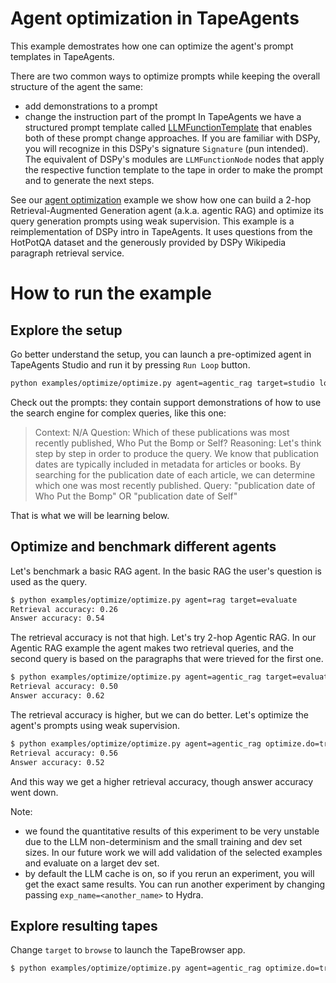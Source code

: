 # Agent optimization in TapeAgents

This example demostrates how one can optimize the agent's prompt templates in TapeAgents.

There are two common ways to optimize prompts while keeping the overall structure of the agent the same:
- add demonstrations to a prompt
- change the instruction part of the prompt
In TapeAgents we have a structured prompt template called [LLMFunctionTemplate](tapeagents/llm_function.py) that enables both of these prompt change approaches. If you are familiar with DSPy, you will recognize in this DSPy's signature `Signature` (pun intended). The equivalent of DSPy's modules are `LLMFunctionNode` nodes that apply the respective function template to the tape in order to make the prompt and to generate the next steps.

See our [agent optimization](examples/optimize) example we show how one can build a 2-hop Retrieval-Augmented Generation agent (a.k.a. agentic RAG) and optimize its query generation prompts using weak supervision. This example is a reimplementation of DSPy intro in TapeAgents. It uses questions from the HotPotQA dataset and the generously provided by DSPy Wikipedia paragraph retrieval service.

# How to run the example

## Explore the setup

Go better understand the setup, you can launch a pre-optimized agent in TapeAgents Studio and run it by pressing `Run Loop` button.

```bash
python examples/optimize/optimize.py agent=agentic_rag target=studio load_demos=true  
```

Check out the prompts: they contain support demonstrations of how to use the search engine for complex queries, like this one:

> Context:
N/A
Question: Which of these publications was most recently published, Who Put the Bomp or Self?
Reasoning: Let's think step by step in order to produce the query. We know that publication dates are typically included in metadata for articles or books. By searching for the publication date of each article, we can determine which one was most recently published.
Query: "publication date of Who Put the Bomp" OR "publication date of Self"

That is what we will be learning below.

## Optimize and benchmark different agents

Let's benchmark a basic RAG agent. In the basic RAG the user's question is used as the query.

```bash
$ python examples/optimize/optimize.py agent=rag target=evaluate 
Retrieval accuracy: 0.26
Answer accuracy: 0.54
```

The retrieval accuracy is not that high. Let's try 2-hop Agentic RAG. In our Agentic RAG example the agent makes two retrieval queries, and the second query is based on the paragraphs that were trieved for the first one.

```bash
$ python examples/optimize/optimize.py agent=agentic_rag target=evaluate 
Retrieval accuracy: 0.50
Answer accuracy: 0.62
```

The retrieval accuracy is higher, but we can do better. Let's optimize the agent's prompts using weak supervision.

```bash
$ python examples/optimize/optimize.py agent=agentic_rag optimize.do=true target=evaluate
Retrieval accuracy: 0.56
Answer accuracy: 0.52
```

And this way we get a higher retrieval accuracy, though answer accuracy went down.

Note:
- we found the quantitative results of this experiment to be very unstable due to the LLM non-determinism and the small training and dev set sizes. In our future work we will add validation of the selected examples and evaluate on a larget dev set.
- by default the LLM cache is on, so if you rerun an experiment, you will get the exact same results. You can run another experiment by changing passing `exp_name=<another_name>` to Hydra.

## Explore resulting tapes

Change `target` to `browse` to launch the TapeBrowser app.

```bash
$ python examples/optimize/optimize.py agent=agentic_rag optimize.do=true target=evaluate
```
